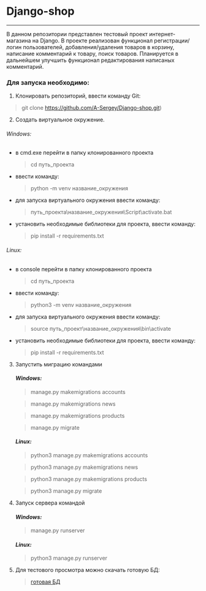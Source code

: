 # **Django-shop**
---
В данном репозитории представлен тестовый проект интернет-магазина на Django.
В проекте реализован функционал регистрации/логин пользователей,
добавления/удаления товаров в корзину, написание комментарий к товару,
поиск товаров. Планируется в дальнейшем улучшить функционал редактирования 
написаных комментарий.


### **Для запуска необходимо:**
1. Клонировать репозиторий, ввести команду Git:
> git clone https://github.com/A-Sergey/Django-shop.git)

2. Создать виртуальное окружение.
###### *Windows:*
* в cmd.exe перейти в папку клонированного проекта
	> cd путь_проекта
* ввести команду:
	>python -m venv название_окружения
* для запуска виртуального окружения ввести команду: 
	>путь_проекта\название_окружения\Script\activate.bat
* установить необходимые библиотеки для проекта, ввести команду:
	>pip install -r requirements.txt
###### *Linux:*  
* в console перейти в папку клонированного проекта
  > cd путь_проекта
* ввести команду:
	> python3 -m venv название_окружения
* для запуска виртуального окружения ввести команду:
	> source путь_проект\название_окружения\bin\activate
* установить необходимые библиотеки для проекта, ввести команду:
	> pip install -r requirements.txt
3. Запустить миграцию командами
	#### *Windows:*
	> manage.py makemigrations accounts

	> manage.py makemigrations news

	> manage.py makemigrations products

	> manage.py migrate
	#### *Linux:*
	> python3 manage.py makemigrations accounts

	> python3 manage.py makemigrations news

	> python3 manage.py makemigrations products
	
	> python3 manage.py migrate
4. Запуск сервера командой
	#### *Windows:*
	> manage.py runserver
	#### *Linux:*
	> python3 manage.py runserver
5. Для тестового просмотра можно скачать готовую БД:
	> [готовая БД](https://drive.google.com/file/d/1iBwzWdnFNuTiu_imnqByCEqJcUHewXiY/view?usp=sharing "Готовая БД")
		 